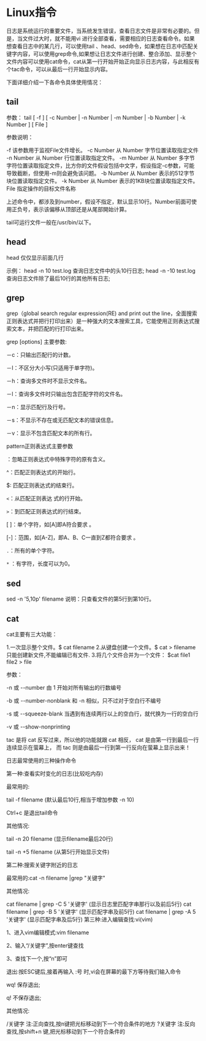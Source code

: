 # Linux指令

日志是系统运行的重要文件，当系统发生错误，查看日志文件是非常有必要的。但是，当文件过大时，就不能用vi 进行全部查看，需要相应的日志查看命令。如果想查看日志中的某几行，可以使用tail 、head、sed命令，如果想在日志中匹配关键字内容，可以使用grep命令,如果想让日志文件进行创建、整合添加、显示整个文件内容可以使用cat命令，cat从第一行开始开始正向显示日志内容，与此相反有个tac命令，可以从最后一行开始显示内容。

下面详细介绍一下各命令具体使用情况：

## tail

参数： tail [ -f ] [ -c Number | -n Number | -m Number | -b Number | -k Number ] [ File ] 

参数说明： 

-f 该参数用于监视File文件增长。 
-c Number 从 Number 字节位置读取指定文件 
-n Number 从 Number 行位置读取指定文件。 
-m Number 从 Number 多字节字符位置读取指定文件，比方你的文件假设包括中文字，假设指定-c参数，可能导致截断，但使用-m则会避免该问题。 
-b Number 从 Number 表示的512字节块位置读取指定文件。 
-k Number 从 Number 表示的1KB块位置读取指定文件。 
File 指定操作的目标文件名称 

上述命令中，都涉及到number，假设不指定，默认显示10行。Number前面可使用正负号，表示该偏移从顶部还是从尾部開始计算。

tail可运行文件一般在/usr/bin/以下。

## head

head 仅仅显示前面几行

示例：
head -n 10 test.log 查询日志文件中的头10行日志;
head -n -10 test.log 查询日志文件除了最后10行的其他所有日志;

## grep

grep（global search regular expression(RE) and print out the line，全面搜索正则表达式并把行打印出来）是一种强大的文本搜索工具，它能使用正则表达式搜索文本，并把匹配的行打印出来。

grep [options] 主要参数:

－c：只输出匹配行的计数。

－I：不区分大小写(只适用于单字符)。

－h：查询多文件时不显示文件名。

－l：查询多文件时只输出包含匹配字符的文件名。

－n：显示匹配行及行号。

－s：不显示不存在或无匹配文本的错误信息。

－v：显示不包含匹配文本的所有行。

pattern正则表达式主要参数

：忽略正则表达式中特殊字符的原有含义。

^：匹配正则表达式的开始行。

$: 匹配正则表达式的结束行。

`<`：从匹配正则表达 式的行开始。

`>`：到匹配正则表达式的行结束。

[ ]：单个字符，如[A]即A符合要求 。

[-]：范围，如[A-Z]，即A、B、C一直到Z都符合要求 。

`.`：所有的单个字符。

`*` ：有字符，长度可以为0。

## sed

sed -n '5,10p' filename 说明：只查看文件的第5行到第10行。

## cat

cat主要有三大功能：

1.一次显示整个文件。$ cat filename
2.从键盘创建一个文件。$ cat > filename 只能创建新文件,不能编辑已有文件.
3.将几个文件合并为一个文件： $cat file1 file2 > file

参数：

-n 或 --number 由 1 开始对所有输出的行数编号 

-b 或 --number-nonblank 和 -n 相似，只不过对于空白行不编号

-s 或 --squeeze-blank 当遇到有连续两行以上的空白行，就代换为一行的空白行

-v 或 --show-nonprinting

tac 是将 cat 反写过来，所以他的功能就跟 cat 相反， cat 是由第一行到最后一行连续显示在萤幕上， 而 tac 则是由最后一行到第一行反向在萤幕上显示出来！

日志最常使用的三种操作命令

第一种:查看实时变化的日志(比较吃内存)

最常用的:

tail -f filename (默认最后10行,相当于增加参数 -n 10)

Ctrl+c 是退出tail命令

其他情况:

tail -n 20 filename (显示filename最后20行)

tail -n +5 filename (从第5行开始显示文件) 

第二种:搜索关键字附近的日志

最常用的:cat -n filename |grep "关键字"

其他情况:

cat filename | grep -C 5 '关键字' (显示日志里匹配字串那行以及前后5行)
cat filename | grep -B 5 '关键字' (显示匹配字串及前5行)
cat filename | grep -A 5 '关键字' (显示匹配字串及后5行)
第三种:进入编辑查找:vi(vim) 

1、进入vim编辑模式:vim filename

2、输入“/关键字”,按enter键查找

3、查找下一个,按“n”即可

退出:按ESC键后,接着再输入 :号 时,vi会在屏幕的最下方等待我们输入命令

wq! 保存退出;

q! 不保存退出;

 

其他情况:

/关键字   注:正向查找,按n键把光标移动到下一个符合条件的地方
?关键字   注:反向查找,按shift+n 键,把光标移动到下一个符合条件的